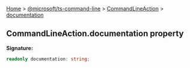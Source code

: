 [Home](./index) &gt; [@microsoft/ts-command-line](./ts-command-line.md) &gt; [CommandLineAction](./ts-command-line.commandlineaction.md) &gt; [documentation](./ts-command-line.commandlineaction.documentation.md)

## CommandLineAction.documentation property


<b>Signature:</b>

```typescript
readonly documentation: string;
```
